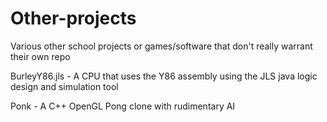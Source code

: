 # Other-projects
Various other school projects or games/software that don't really warrant their own repo


BurleyY86.jls - A CPU that uses the Y86 assembly using the JLS java logic design and simulation tool

Ponk - A C++ OpenGL Pong clone with rudimentary AI
